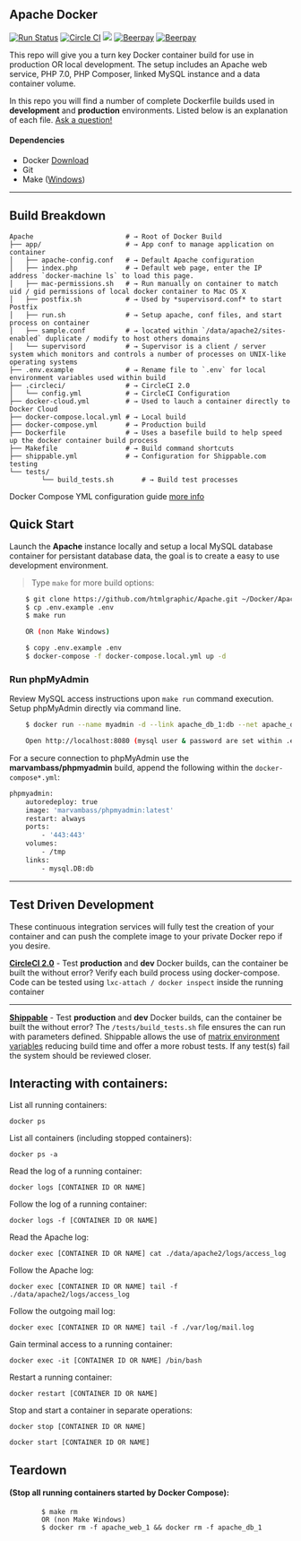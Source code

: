 ## Apache Docker

[![Run Status](https://api.shippable.com/projects/54cf015b5ab6cc13528a7b6a/badge?branch=master)](https://app.shippable.com/projects/54cf015b5ab6cc13528a7b6a)
[![Circle CI](https://circleci.com/gh/htmlgraphic/Apache/tree/master.svg?style=svg)](https://circleci.com/gh/htmlgraphic/Apache/tree/master) 
[![](https://images.microbadger.com/badges/image/htmlgraphic/apache:latest.svg)](https://microbadger.com/images/htmlgraphic/apache:latest "Get your own image badge on microbadger.com")
[![Beerpay](https://beerpay.io/htmlgraphic/Apache/badge.svg?style=beer)](https://beerpay.io/htmlgraphic/Apache) [![Beerpay](https://beerpay.io/htmlgraphic/Apache/make-wish.svg?style=flat)](https://beerpay.io/htmlgraphic/Apache)


This repo will give you a turn key Docker container build for use in production OR local development. The setup includes an Apache web service, PHP 7.0, PHP Composer, linked MySQL instance and a data container volume.

In this repo you will find a number of complete Dockerfile builds used in **development** and **production** environments. Listed below is an explanation of each file. [Ask a question!](https://github.com/htmlgraphic/Apache/issues/new)

#### Dependencies
- Docker [Download](https://hub.docker.com/search/?type=edition&offering=community)
- Git
- Make ([Windows](https://stackoverflow.com/questions/32127524/how-to-install-and-use-make-in-windows-8-1))

---

## Build Breakdown

```shell
Apache                       # → Root of Docker Build
├── app/                     # → App conf to manage application on container
│   ├── apache-config.conf   # → Default Apache configuration
│   ├── index.php            # → Default web page, enter the IP address `docker-machine ls` to load this page.
│   ├── mac-permissions.sh   # → Run manually on container to match uid / gid permissions of local docker container to Mac OS X
│   ├── postfix.sh           # → Used by *supervisord.conf* to start Postfix
│   ├── run.sh               # → Setup apache, conf files, and start process on container
│   ├── sample.conf          # → located within `/data/apache2/sites-enabled` duplicate / modify to host others domains
│   └── supervisord          # → Supervisor is a client / server system which monitors and controls a number of processes on UNIX-like operating systems
├── .env.example             # → Rename file to `.env` for local environment variables used within build
├── .circleci/               # → CircleCI 2.0
│   └── config.yml           # → CircleCI Configuration
├── docker-cloud.yml         # → Used to lauch a container directly to Docker Cloud
├── docker-compose.local.yml # → Local build 
├── docker-compose.yml       # → Production build
├── Dockerfile               # → Uses a basefile build to help speed up the docker container build process
├── Makefile                 # → Build command shortcuts
├── shippable.yml            # → Configuration for Shippable.com testing
└── tests/
		└── build_tests.sh       # → Build test processes
```
Docker Compose YML configuration guide [more info](https://docs.docker.com/docker-cloud/apps/deploy-to-cloud-btn/) 


## Quick Start

Launch the **Apache** instance locally and setup a local MySQL database container for persistant database data, the goal is to create a easy to use development environment. 

>	Type `make` for more build options:

```bash
	$ git clone https://github.com/htmlgraphic/Apache.git ~/Docker/Apache && cd ~/Docker/Apache
	$ cp .env.example .env
	$ make run 

	OR (non Make Windows)

	$ copy .env.example .env
	$ docker-compose -f docker-compose.local.yml up -d
```

### Run phpMyAdmin

Review MySQL access instructions upon `make run` command execution. Setup phpMyAdmin directly via command line.

```bash
	$ docker run --name myadmin -d --link apache_db_1:db --net apache_default -p 8080:80 phpmyadmin/phpmyadmin

	Open http://localhost:8080 (mysql user & password are set within .env file)
```

For a secure connection to phpMyAdmin use the **marvambass/phpmyadmin** build, append the following within the `docker-compose*.yml`:

```bash
phpmyadmin:
	autoredeploy: true
	image: 'marvambass/phpmyadmin:latest'
	restart: always
	ports:
		- '443:443'
	volumes:
		- /tmp
	links:
		- mysql.DB:db
```



---

## Test Driven Development
These continuous integration services will fully test the creation of your container and can push the complete image to your private Docker repo if you desire.


**[CircleCI 2.0](https://circleci.com/gh/htmlgraphic/Apache)** - Test **production** and **dev** Docker builds, can the container be built the without error? Verify each build process using docker-compose. Code can be tested using ```lxc-attach / docker inspect``` inside the running container


---

**[Shippable](https://shippable.com)** - Test **production** and **dev** Docker builds, can the container be built the without error? The ```/tests/build_tests.sh``` file ensures the can run with parameters defined. Shippable allows the use of [matrix environment variables](http://docs.shippable.com/ci_configure/#using-environment-variables) reducing build time and offer a more robust tests. If any test(s) fail the system should be reviewed closer.


## Interacting with containers:

List all running containers:

`docker ps`

List all containers (including stopped containers):

`docker ps -a`

Read the log of a running container:

`docker logs [CONTAINER ID OR NAME]`

Follow the log of a running container:

`docker logs -f [CONTAINER ID OR NAME]`

Read the Apache log:

`docker exec [CONTAINER ID OR NAME] cat ./data/apache2/logs/access_log`

Follow the Apache log:

`docker exec [CONTAINER ID OR NAME] tail -f ./data/apache2/logs/access_log`

Follow the outgoing mail log:

`docker exec [CONTAINER ID OR NAME] tail -f ./var/log/mail.log`

Gain terminal access to a running container:

`docker exec -it [CONTAINER ID OR NAME] /bin/bash`

Restart a running container:

`docker restart [CONTAINER ID OR NAME]`

Stop and start a container in separate operations:

`docker stop [CONTAINER ID OR NAME]`

`docker start [CONTAINER ID OR NAME]`

## Teardown 
#### (Stop all running containers started by Docker Compose):

```
		$ make rm 
		OR (non Make Windows)
		$ docker rm -f apache_web_1 && docker rm -f apache_db_1
```
